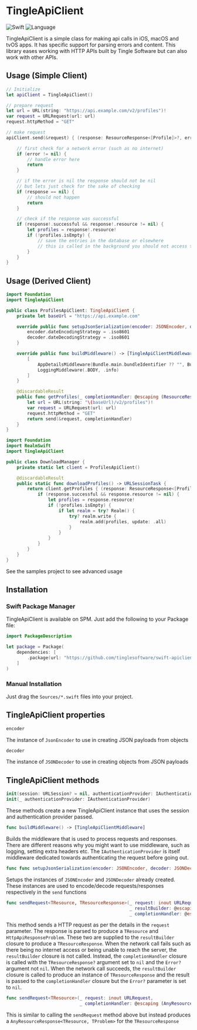 # TingleApiClient


![Swift](https://github.com/tinglesoftware/swift-apiclients/workflows/Swift/badge.svg)
![Language](https://img.shields.io/badge/language-Swift%205.0-orange.svg)

TingleApiClient is a simple class for making api calls in iOS, macOS and tvOS apps. It has specific support for parsing errors and content.
This library eases working with HTTP APIs built by Tingle Software but can also work with other APIs.

## Usage (Simple Client)

```swift
// Initialize
let apiClient = TingleApiClient()

// prepare request
let url = URL(string: "https://api.example.com/v2/profiles")!
var request = URLRequest(url: url)
request.httpMethod = "GET"

// make request
apiClient.send(&request) { (response: ResourceResponse<[Profile]>?, error: Error?) in

    // first check for a network error (such as no internet)
    if (error != nil) {
        // handle error here
        return
    }

    // if the error is nil the response should not be nil
    // but lets just check for the sake of checking
    if (response == nil) {
        // should not happen
        return
    }

    // check if the response was successful
    if (response!.successful && response!.resource != nil) {
        let profiles = response!.resource!
        if (!profiles.isEmpty) {
            // save the entries in the database or elsewhere
            // this is called in the background you should not access the UI thread directly without a dispatcher
        }
    }
}
```

## Usage (Derived Client)

```swift
import Foundation
import TingleApiClient

public class ProfilesApiClient: TingleApiClient {
    private let baseUrl = "https://api.example.com"

    override public func setupJsonSerialization(encoder: JSONEncoder, decoder: JSONDecoder) {
        encoder.dateEncodingStrategy = .iso8601
        decoder.dateDecodingStrategy = .iso8601
    }

    override public func buildMiddleware() -> [TingleApiClientMiddleware] {
        [
            AppDetailsMiddleware(Bundle.main.bundleIdentifier ?? "", Bundle.main.shortBundleVersion, Bundle.main.shortBundleVersion),
            LoggingMiddleware(.BODY, .info)
        ]
    }

    @discardableResult
    public func getProfiles(_ completionHandler: @escaping (ResourceResponse<[Profile]>?, error: Error?) -> Void) -> URLSessionTask {
        let url = URL(string: "\(baseUrl)/v2/profiles")!
        var request = URLRequest(url: url)
        request.httpMethod = "GET"
        return send(&request, completionHandler)
    }
}
```

```swift
import Foundation
import RealmSwift
import TingleApiClient

public class DownloadManager {
    private static let client = ProfilesApiClient()

    @discardableResult
    public static func downloadProfiles() -> URLSessionTask {
        return client.getProfiles { (response: ResourceResponse<[Profile]>) in
            if (response.successful && response.resource != nil) {
                let profiles = response.resource!
                if (!profiles.isEmpty) {
                    if let realm = try? Realm() {
                        try? realm.write {
                            realm.add(profiles, update: .all)
                        }
                    }
                }
            }
        }
    }
}
```

See the samples project to see advanced usage

## Installation

### Swift Package Manager

TingleApiClient is available on SPM. Just add the following to your Package file:

```swift
import PackageDescription

let package = Package(
    dependencies: [
        .package(url: "https://github.com/tinglesoftware/swift-apiclients.git", from: 0.2.0)
    ]
)
```

### Manual Installation

Just drag the `Sources/*.swift` files into your project.

## TingleApiClient properties

```swift
encoder
```

The instance of `JsonEncoder` to use in creating JSON payloads from objects

```swift
decoder
```

The instance of `JSONDecoder` to use in creating objects from JSON payloads

## TingleApiClient methods

```swift
init(session: URLSession? = nil, authenticationProvider: IAuthenticationProvider? = nil)
init(_ authenticationProvider: IAuthenticationProvider)
```

These methods create a new TingleApiClient instance that uses the session and authentication provider passed.

```swift
func buildMiddleware() -> [TingleApiClientMiddleware]
```

Builds the middleware that is used to process requests and responses. There are different reasons why you might want to use middleware, such as logging, setting extra headers etc.
The `IAuthenticationProvider` is itself middleware dedicated towards authenticating the request before going out.

```swift
func func setupJsonSerialization(encoder: JSONEncoder, decoder: JSONDecoder)
```

Setups the instances of  `JSONEncoder` and `JSONDecoder` already created. These instances are used to encode/decode requests/responses respectively in the `send` functions

```swift
func sendRequest<TResource, TResourceResponse>(_ request: inout URLRequest,
                                               _ resultBuilder: @escaping (Int, Any, TResource?, HttpApiResponseProblem?) -> TResourceResponse,
                                               _ completionHandler: @escaping (TResourceResponse?, Error?) -> Void) -> URLSessionTask
```

This method sends a HTTP request as per the details in the `request` parameter. The response is parsed to produce a `TResource` and  `HttpApiResponseProblem`.
These two are supplied to the `resultBuilder`  closure to produce a `TResourceResponse`.
When the network call fails such as there being no internet access or being unable to reach the server, the `resultBuilder` closure is not called. Instead,
the `completionHandler` closure is called with the `TResourceResponse?` argument set to `nil` and the `Error?` argument not `nil`.
When the network call succeeds, the `resultBuilder` closure is called to produce an instance of `TResourceResponse` and the result is passed to the
`completionHandler` closure but the `Error?` parameter is set to `nil`.

```swift
func sendRequest<TResource>(_ request: inout URLRequest,
                            _ completionHandler: @escaping (AnyResourceResponse<TResource>?, Error?) -> Void) -> URLSessionTask
```

This is similar to calling the `sendRequest` method above but instead produces a `AnyResourceResponse<TResource, TProblem>`  for the `TResourceResponse`
